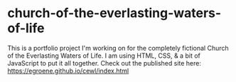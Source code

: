 ﻿# church-of-the-everlasting-waters-of-life
This is a portfolio project I'm working on for the completely fictional Church of the Everlasting Waters of Life. I am using HTML, CSS, & a bit of JavaScript to put it all together. Check out the published site here: https://egroene.github.io/cewl/index.html
